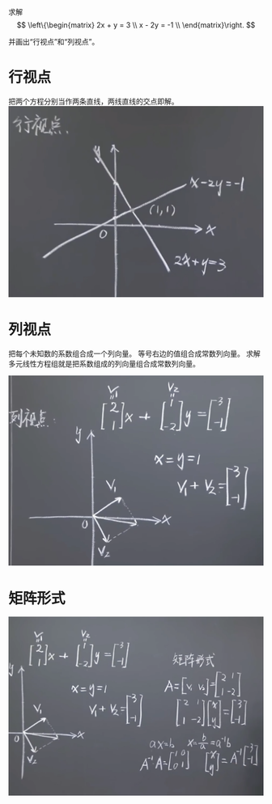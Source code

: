 
求解
$$
\left\{\begin{matrix}
2x + y = 3  \\
x - 2y = -1  \\
\end{matrix}\right. 
$$

并画出“行视点”和“列视点”。

# 行视点
把两个方程分别当作两条直线，两线直线的交点即解。
![alt text](image-2.png)

# 列视点
把每个未知数的系数组合成一个列向量。
等号右边的值组合成常数列向量。
求解多元线性方程组就是把系数组成的列向量组合成常数列向量。

![alt text](image.png)


# 矩阵形式

![alt text](image-1.png)


